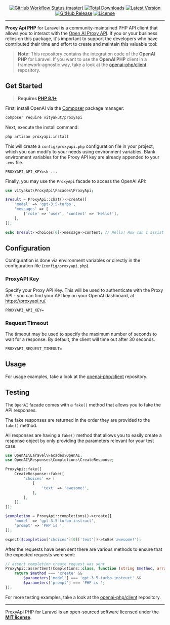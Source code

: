 <p align="center">
    <p align="center">
        <a href="https://github.com/vityakut/proxyapi/actions"><img alt="GitHub Workflow Status (master)" src="https://img.shields.io/github/actions/workflow/status/vityakut/proxyapi/tests.yml?branch=master"></a>
        <a href="https://packagist.org/packages/vityakut/proxyapi"><img alt="Total Downloads" src="https://img.shields.io/packagist/dt/vityakut/proxyapi"></a>
        <a href="https://packagist.org/packages/vityakut/proxyapi"><img alt="Latest Version" src="https://img.shields.io/packagist/v/vityakut/proxyapi"></a>
        <a href="https://github.com/vityakut/proxyapi/releases/latest"><img alt="GitHub Release" src="https://img.shields.io/github/v/release/vityakut/proxyapi"></a>
        <a href="https://packagist.org/packages/vityakut/proxyapi"><img alt="License" src="https://img.shields.io/github/license/vityakut/proxyapi"></a>
    </p>
</p>

------
**Proxy Api PHP** for Laravel is a community-maintained PHP API client that allows you to interact with the [Open AI Proxy API](https://proxyapi.ru/docs). If you or your business relies on this package, it's important to support the developers who have contributed their time and effort to create and maintain this valuable tool:

> **Note:** This repository contains the integration code of the **OpenAI PHP** for Laravel. If you want to use the **OpenAI PHP** client in a framework-agnostic way, take a look at the [openai-php/client](https://github.com/openai-php/client) repository.

## Get Started

> **Requires [PHP 8.1+](https://php.net/releases/)**

First, install OpenAI via the [Composer](https://getcomposer.org/) package manager:

```bash
composer require vityakut/proxyapi
```

Next, execute the install command:

```bash
php artisan proxyapi:install
```

This will create a `config/proxyapi.php` configuration file in your project, which you can modify to your needs
using environment variables.
Blank environment variables for the Proxy API key are already appended to your `.env` file.

```env
PROXYAPI_API_KEY=sk-...
```

Finally, you may use the `ProxyApi` facade to access the OpenAI API:

```php
use vityakut\ProxyApi\Facades\ProxyApi;

$result = ProxyApi::chat()->create([
    'model' => 'gpt-3.5-turbo',
    'messages' => [
        ['role' => 'user', 'content' => 'Hello!'],
    ],
]);

echo $result->choices[0]->message->content; // Hello! How can I assist you today?
```

## Configuration

Configuration is done via environment variables or directly in the configuration file (`config/proxyapi.php`).

### ProxyAPI Key

Specify your Proxy API Key. This will be
used to authenticate with the Proxy API - you can find your API key
on your OpenAI dashboard, at https://proxyapi.ru/.

```env
PROXYAPI_API_KEY=
```

### Request Timeout

The timeout may be used to specify the maximum number of seconds to wait
for a response. By default, the client will time out after 30 seconds.

```env
PROXYAPI_REQUEST_TIMEOUT=
```

## Usage

For usage examples, take a look at the [openai-php/client](https://github.com/openai-php/client) repository.

## Testing

The `OpenAI` facade comes with a `fake()` method that allows you to fake the API responses.

The fake responses are returned in the order they are provided to the `fake()` method.

All responses are having a `fake()` method that allows you to easily create a response object by only providing the parameters relevant for your test case.

```php
use OpenAI\Laravel\Facades\OpenAI;
use OpenAI\Responses\Completions\CreateResponse;

ProxyApi::fake([
    CreateResponse::fake([
        'choices' => [
            [
                'text' => 'awesome!',
            ],
        ],
    ]),
]);

$completion = ProxyApi::completions()->create([
    'model' => 'gpt-3.5-turbo-instruct',
    'prompt' => 'PHP is ',
]);

expect($completion['choices'][0]['text'])->toBe('awesome!');
```

After the requests have been sent there are various methods to ensure that the expected requests were sent:

```php
// assert completion create request was sent
ProxyApi::assertSent(Completions::class, function (string $method, array $parameters): bool {
    return $method === 'create' &&
        $parameters['model'] === 'gpt-3.5-turbo-instruct' &&
        $parameters['prompt'] === 'PHP is ';
});
```

For more testing examples, take a look at the [openai-php/client](https://github.com/openai-php/client#testing) repository.

---

ProxyApi PHP for Laravel is an open-sourced software licensed under the **[MIT license](https://opensource.org/licenses/MIT)**.

